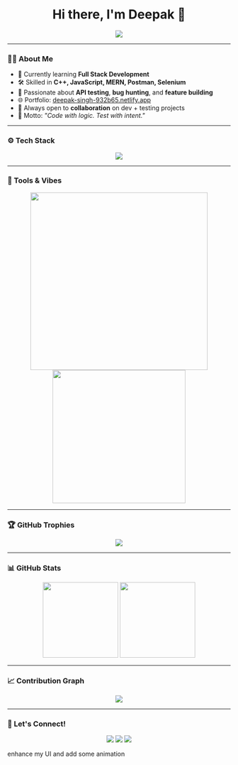 <h1 align="center">Hi there, I'm Deepak 👋</h1>

<p align="center">
  <img src="https://readme-typing-svg.herokuapp.com?font=Fira+Code&size=25&duration=3000&pause=1000&color=F75C7E&center=true&width=600&lines=Full+Stack+Web+Developer;Software+Tester+%7C+Postman+%7C+Selenium;Bug+Finder+%7C+Code+Fixer;Learning+Daily+%7C+Growing+Always" />
</p>

---

### 🧑‍💻 About Me

- 🌱 Currently learning **Full Stack Development**
- 🛠 Skilled in **C++, JavaScript, MERN, Postman, Selenium**
- 🧪 Passionate about **API testing**, **bug hunting**, and **feature building**
- 🌐 Portfolio: [deepak-singh-932b65.netlify.app](https://deepak-singh-932b65.netlify.app)
- 🤝 Always open to **collaboration** on dev + testing projects
- 🎯 Motto: *"Code with logic. Test with intent."*

---

### ⚙️ Tech Stack

<p align="center">
  <img src="https://skillicons.dev/icons?i=cpp,js,react,nodejs,express,mongodb,postman,selenium,git,github,vscode" />
</p>

---

### 🎉 Tools & Vibes

<p align="center">
  <img src="https://media.giphy.com/media/qgQUggAC3Pfv687qPC/giphy.gif" width="400" />
  <img src="https://media.giphy.com/media/kH1DBkPNyZPOk0BxrM/giphy.gif" width="300" />
</p>

---

### 🏆 GitHub Trophies

<p align="center">
  <img src="https://github-profile-trophy.vercel.app/?username=deepak7903&theme=algolia&no-bg=true&no-frame=true&column=6" />
</p>

---

### 📊 GitHub Stats

<p align="center">
  <img src="https://github-readme-stats.vercel.app/api?username=deepak7903&show_icons=true&theme=tokyonight&title_color=ff79c6&icon_color=79ff97" height="170" />
  <img src="https://github-readme-stats.vercel.app/api/top-langs/?username=deepak7903&layout=compact&theme=tokyonight&title_color=ffb86c" height="170" />
</p>

---

### 📈 Contribution Graph

<p align="center">
  <img src="https://github-readme-activity-graph.cyclic.app/graph?username=deepak7903&theme=tokyo-night" />
</p>

---

### 🚀 Let's Connect!

<p align="center">
  <a href="https://www.linkedin.com/in/deepak-kumar-777b22269/" target="_blank"><img src="https://img.shields.io/badge/LinkedIn-blue?style=for-the-badge&logo=linkedin&logoColor=white" /></a>
  <a href="mailto:deepakkumardev03@gmail.com"><img src="https://img.shields.io/badge/Gmail-D14836?style=for-the-badge&logo=gmail&logoColor=white" /></a>
  <a href="https://deepak-singh-932b65.netlify.app"><img src="https://img.shields.io/badge/Portfolio-000?style=for-the-badge&logo=firefox&logoColor=white" /></a>
</p>   enhance my UI and add some animation 
